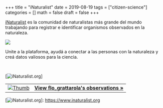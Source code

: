 +++
title = "iNaturalist"
date = 2019-08-19
tags = ["citizen-science"]
categories = []
math = false
draft = false
+++

[iNaturalist](https://www.inaturalist.org) es la comunidad de naturalistas más grande del mundo trabajando para registrar e identificar organismos observados en la naturaleza. 


![](/img/iNaturalist.png)


Unite a la plataforma, ayudá a conectar a las personas con la naturaleza y creá datos valiosos para la ciencia.  


<br>

[![iNaturalist.org]]

<table>
<tbody>
<tr class="odd">
<td><a href="https://www.inaturalist.org/observations/flo_grattarola"><img src="https://static.inaturalist.org/attachments/users/icons/736016/thumb.jpeg?1513353273" class="usericon" alt="Thumb" /></a></td>
<td><strong><a href="https://www.inaturalist.org/observations/flo_grattarola">View flo_grattarola's observations »</a></strong></td>
</tr>
</tbody>
</table>

  [iNaturalist.org]: https://www.inaturalist.org/assets/logo-small-9571bdf43f2c4dc05eb536a8c06d7c4b.gif
  [![iNaturalist.org]]: https://www.inaturalist.org




